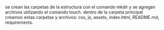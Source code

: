 se crean las carpetas de la estructura con el comando mkdir y se agregan archivos utilizando el comando touch.
dentro de la carpeta principal creamos estas carpetas y archivos: css, js, assets, index.html, README.md, requirements.